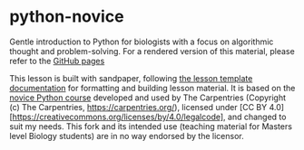 # python-novice

Gentle introduction to Python for biologists with a focus on algorithmic thought and
problem-solving. For a rendered version of this material, please refer to the [GitHub
pages][githubio]

This lesson is built with sandpaper, following [the lesson template documentation][sandpaper-docs]
for formatting and building lesson material. It is based on the [novice Python course][gapminder]
developed and used by The Carpentries (Copyright (c) The Carpentries, <https://carpentries.org/>),
licensed under [CC BY 4.0][https://creativecommons.org/licenses/by/4.0/legalcode], and changed to
suit my needs. This fork and its intended use (teaching material for Masters level Biology students)
are in no way endorsed by the licensor.

[githubio]: [https://swcarpentry.github.io/python-novice-gapminder/]
[gapminder]: [https://github.com/swcarpentry/python-novice-gapminder]
[sandpaper-docs]: https://carpentries.github.io/sandpaper-docs/